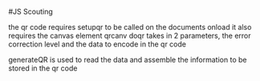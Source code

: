 #JS Scouting

the qr code requires setupqr to be called on the documents onload
it also requires the canvas element qrcanv
doqr takes in 2 parameters, the error correction level and the data to encode in the qr code

generateQR is used to read the data and assemble the information to be stored in the qr code